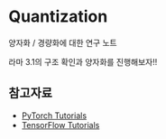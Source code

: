 # Quantization

양자화 / 경량화에 대한 연구 노트


라마 3.1의 구조 확인과 양자화를 진행해보자!!



## 참고자료
- [PyTorch Tutorials](https://tutorials.pytorch.kr/recipes/quantization.html)
- [TensorFlow Tutorials](https://www.tensorflow.org/lite/performance/post_training_quantization?hl=ko)



